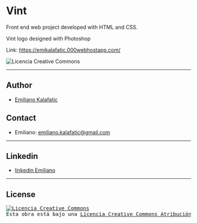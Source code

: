 # Vint 
Front end web project developed with HTML and CSS.

Vint logo designed with Photoshop

Link: https://emikalafatic.000webhostapp.com/

<img alt="Licencia Creative Commons" style="border-width:0" src="https://i.ibb.co/MCn9yYq/Vint.png" />

--------------------------------
## Author
* [Emiliano Kalafatic](https://github.com/ekalafatic)

## Contact
 * Emiliano: emiliano.kalafatic@gmail.com

--------------------------------

## Linkedin
* [linkedin Emiliano](https://www.linkedin.com/in/emiliano-kalafatic/)

--------------------------------

## License

<pre>
<a rel="license" href="http://creativecommons.org/licenses/by-nc-sa/4.0/"><img alt="Licencia Creative Commons" style="border-width:0" src="https://i.creativecommons.org/l/by-nc-sa/4.0/88x31.png" /></a><br />Esta obra está bajo una <a rel="license" href="http://creativecommons.org/licenses/by-nc-sa/4.0/">Licencia Creative Commons Atribución-NoComercial-CompartirIgual 4.0 Internacional</a>. 
<pre>

